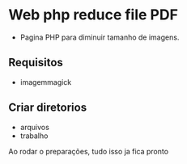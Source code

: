 # Web php reduce file PDF
* Pagina PHP para diminuir tamanho de imagens.

## Requisitos
* imagemmagick

## Criar diretorios 
* arquivos
* trabalho

Ao rodar o preparações, tudo isso ja fica pronto